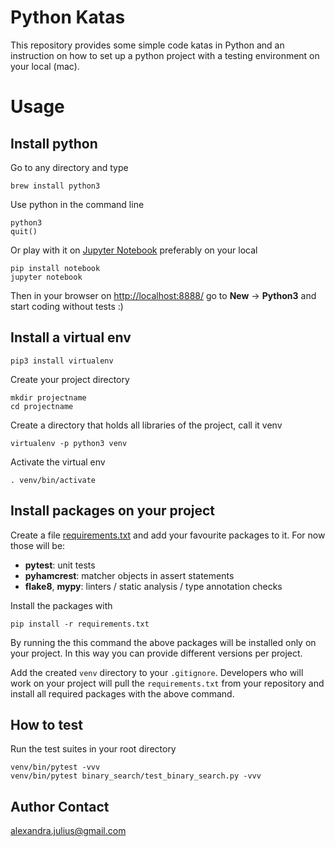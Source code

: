 # Python Katas
This repository provides some simple code katas in Python and an instruction on how to set up a python project with a testing environment on your local (mac).

# Usage

## Install python
Go to any directory and type
```
brew install python3
```
Use python in the command line
```
python3 
quit()
```
Or play with it on [Jupyter Notebook](https://jupyter.org/install) preferably on your local
```
pip install notebook
jupyter notebook
```
Then in your browser on [http://localhost:8888/](http://localhost:8888/) go to **New** -> **Python3** and start coding without tests :)

## Install a virtual env
```
pip3 install virtualenv
```
Create your project directory
```
mkdir projectname
cd projectname
```
Create a directory that holds all libraries of the project, call it venv
```
virtualenv -p python3 venv
```
Activate the virtual env
```
. venv/bin/activate
```

## Install packages on your project
Create a file [requirements.txt](https://github.com/alexandrajulius/pythonKatas/blob/master/requirements.txt) and add your favourite packages to it. For now those will be:
* **pytest**: unit tests
* **pyhamcrest**: matcher objects in assert statements
* **flake8**, **mypy**: linters / static analysis / type annotation checks

Install the packages with
```
pip install -r requirements.txt
```
By running the this command the above packages will be installed only on your project. In this way you can provide different versions per project.

Add the created `venv` directory to your `.gitignore`. Developers who will work on your project will pull the `requirements.txt` from your repository and install all required packages with the above command.

## How to test
Run the test suites in your root directory
```
venv/bin/pytest -vvv
venv/bin/pytest binary_search/test_binary_search.py -vvv
```

## Author Contact
[alexandra.julius@gmail.com](mailto:alexandra.julius@gmail.com)

